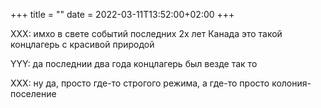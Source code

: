 +++
title = ""
date = 2022-03-11T13:52:00+02:00
+++

XXX: имхо в свете событий последних 2х лет Канада это такой концлагерь с красивой природой

YYY: да последнии два года концлагерь был везде так то

XXX: ну да, просто где-то строгого режима, а где-то просто колония-поселение


